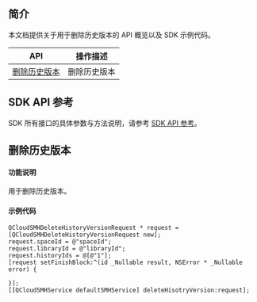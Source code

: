 ## 简介

本文档提供关于用于删除历史版本的 API 概览以及 SDK 示例代码。

| API                                                          | 操作描述                         |
| ------------------------------------------------------------ | -------------------------------- |
| [删除历史版本](https://cloud.tencent.com/document/product/1339/71103) |删除历史版本         |

## SDK API 参考

SDK 所有接口的具体参数与方法说明，请参考 [SDK API 参考](https://smh-sdk-doc-1253960454.cos.ap-guangzhou.myqcloud.com/ios_api_doc/html/index.html)。

## 删除历史版本

#### 功能说明

用于删除历史版本。

#### 示例代码

```
QCloudSMHDeleteHistoryVersionRequest * request = [QCloudSMHDeleteHistoryVersionRequest new];
request.spaceId = @"spaceId";
request.libraryId = @"libraryId";
request.historyIds = @[@"1"];
[request setFinishBlock:^(id _Nullable result, NSError * _Nullable error) {
    
}];
[[QCloudSMHService defaultSMHService] deleteHisotryVersion:request];
```